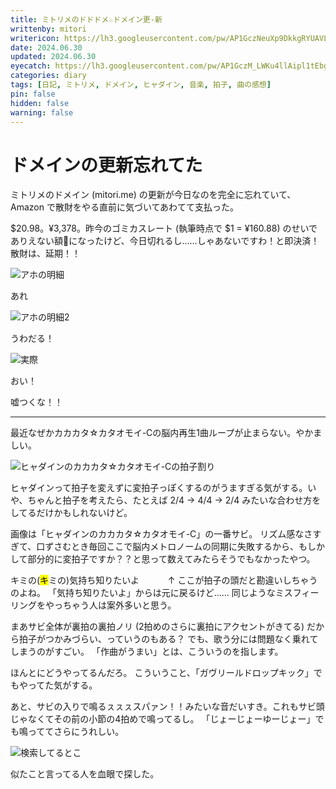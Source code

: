 ```yaml
---
title: ミトリメのドドドメ☆ドメイン更-新
writtenby: mitori
writericon: https://lh3.googleusercontent.com/pw/AP1GczNeuXp9DkkgRYUAVLpBQ5p86tIPlGBZTqeGdFkd3TSFo4Gwm81qaa3j9p0-XMVMilkKqxEIsrSRBdazwscW7i7zDWcS5kCj-5xbaKFdRQ_v19RQIuB9ZH7QTuGx2LeQWjpEvgI_4lCcjNrOor53aDO4=w400-h400-s-no
date: 2024.06.30
updated: 2024.06.30
eyecatch: https://lh3.googleusercontent.com/pw/AP1GczM_LWKu4llAipl1tEbgnN1OnPBzCPO-eTt9no_nD-oV63lV4jb8jTS9S9496IWK_swYLZtxmsmfPHTxL66vV9aluMZglmTlTwN9HP2Ge2c8nDxKoAEegaTs2kiTSjRCBLULCCro16h2OBTElUqFLRjw=w828-h491-s-no
categories: diary
tags: [日記, ミトリメ, ドメイン, ヒャダイン, 音楽, 拍子, 曲の感想]
pin: false
hidden: false
warning: false
---
```


# ドメインの更新忘れてた

ミトリメのドメイン (mitori.me) の更新が今日なのを完全に忘れていて、Amazon で散財をやる直前に気づいてあわてて支払った。

$20.98。¥3,378。昨今のゴミカスレート (執筆時点で $1 = ¥160.88) のせいでありえない額🖕になったけど、今日切れるし……しゃあないですわ！と即決済！
散財は、延期！！

![アホの明細](https://lh3.googleusercontent.com/pw/AP1GczM245O4DrV_OIwooATiKuUhI6d8U3zf5_0Vdc0si6vxbi_U-pDUyb8XVOnWrleF7TJWWcnJi0SFeShl4JnSP3qAHQbrDEgqdtlPHnVFK9Vu1kBJSo59TUMfSmnfVNhT5n_RX7a_EmyJOqMhTjBNYW5I=w828-h337-s-no)

あれ

![アホの明細2](https://lh3.googleusercontent.com/pw/AP1GczPYgX4o3psNgCgBQDkkTqotnMJCE2fBuVs0O24gC2ww9AWoJcaf0_V9Wt6xfxte9fpNpcTjF2aLNC_G6S7dSSQHKltAjULeA4kW0_99jcaSlSivpF4Z7HRcm3LxNZN40NpwUNJLjffPJVkPLdruIV1O=w265-h193-s-no)

うわだる！

![実際](https://lh3.googleusercontent.com/pw/AP1GczMuCTa-w8wiNZTH1bNEIDcXxILfysmHu4OzKGkphI-hmhHDXlYl2vAroZdGqsSwvl8mPm2_DA6h52S07Dgk94RawJ6pvNB1VPW-DS09g-QTR0tTDk4D4NDxBIxm_pMwOSEZjAKed_YbMsZvv_yGA5qL=w828-h383-s-no)

おい！

嘘つくな！！

---

最近なぜかカカカタ☆カタオモイ-Cの脳内再生1曲ループが止まらない。やかましい。

![ヒャダインのカカカタ☆カタオモイ-Cの拍子割り](https://lh3.googleusercontent.com/pw/AP1GczNprlkcasGtZTe2FeZ--S1-8lNrCAfIpH5llgiVjt_HkRqgaXCxjFaKvcF1qyd3lPezKpKjOPyJd34IVUYHu3NAGKE9zbB0XndV7KkjOxQh-2CG7Yumsqg1VP3DmlPpxqAwfieLQT7O3iRHV_8ItJsq=w828-h711-s-no)

ヒャダインって拍子を変えずに変拍子っぽくするのがうますぎる気がする。いや、ちゃんと拍子を考えたら、たとえば 2/4 → 4/4 → 2/4 みたいな合わせ方をしてるだけかもしれないけど。

画像は「ヒャダインのカカカタ☆カタオモイ-C」の一番サビ。
リズム感なさすぎて、口ずさむとき毎回ここで脳内メトロノームの同期に失敗するから、もしかして部分的に変拍子ですか？？と思って数えてみたらそうでもなかったやつ。

キミの(<mark>キ</mark>ミの)気持ち知りたいよ
　　　↑ ここが拍子の頭だと勘違いしちゃうのよね。
「気持ち知りたいよ」からは元に戻るけど……
同じようなミスフィーリングをやっちゃう人は案外多いと思う。

まあサビ全体が裏拍の裏拍ノリ (2拍めのさらに裏拍にアクセントがきてる) だから拍子がつかみづらい、っていうのもある？
でも、歌う分には問題なく乗れてしまうのがすごい。
「作曲がうまい」とは、こういうのを指します。

ほんとにどうやってるんだろ。
こういうこと、「ガヴリールドロップキック」でもやってた気がする。

あと、サビの入りで鳴るㇲㇲㇲスパァン！！みたいな音だいすき。これもサビ頭じゃなくてその前の小節の4拍めで鳴ってるし。
「じょーじょーゆーじょー」でも鳴っててさらにうれしい。

![検索してるとこ](https://lh3.googleusercontent.com/pw/AP1GczM_LWKu4llAipl1tEbgnN1OnPBzCPO-eTt9no_nD-oV63lV4jb8jTS9S9496IWK_swYLZtxmsmfPHTxL66vV9aluMZglmTlTwN9HP2Ge2c8nDxKoAEegaTs2kiTSjRCBLULCCro16h2OBTElUqFLRjw=w828-h491-s-no)

似たこと言ってる人を血眼で探した。
